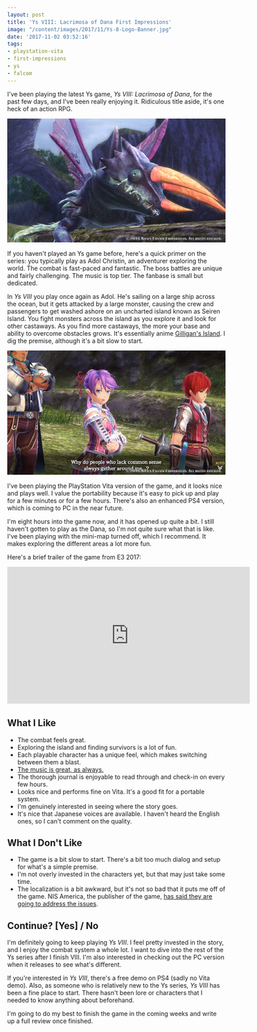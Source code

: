 ```yaml
---
layout: post
title: 'Ys VIII: Lacrimosa of Dana First Impressions'
image: "/content/images/2017/11/Ys-8-Logo-Banner.jpg"
date: '2017-11-02 03:52:16'
tags:
- playstation-vita
- first-impressions
- ys
- falcom
---
```


I've been playing the latest Ys game, _Ys VIII: Lacrimosa of Dana_, for the past few days, and I've been really enjoying it. Ridiculous title aside, it's one heck of an action RPG.

![One of the many monsters you'll be facing in Ys VIII](/content/images/2017/11/Ys-8-Vita-Screenshot---Boss.jpg)

If you haven't played an Ys game before, here's a quick primer on the series: you typically play as Adol Christin, an adventurer exploring the world. The combat is fast-paced and fantastic. The boss battles are unique and fairly challenging. The music is top tier. The fanbase is small but dedicated.

In _Ys VIII_ you play once again as Adol. He's sailing on a large ship across the ocean, but it gets attacked by a large monster, causing the crew and passengers to get washed ashore on an uncharted island known as Seiren Island. You fight monsters across the island as you explore it and look for other castaways. As you find more castaways, the more your base and ability to overcome obstacles grows. It's essentially anime [Gilligan's Island](https://en.wikipedia.org/wiki/Gilligan%27s_Island). I dig the premise, although it's a bit slow to start.

![Ys 8 Vita Screenshot - Lack of Common Sense](/content/images/2017/11/Ys-8-Vita-Screenshot---Lack-of-Common-Sense.jpg)

I've been playing the PlayStation Vita version of the game, and it looks nice and plays well. I value the portability because it's easy to pick up and play for a few minutes or for a few hours. There's also an enhanced PS4 version, which is coming to PC in the near future.

I'm eight hours into the game now, and it has opened up quite a bit. I still haven't gotten to play as the Dana, so I'm not quite sure what that is like. I've been playing with the mini-map turned off, which I recommend. It makes exploring the different areas a lot more fun. 

Here's a brief trailer of the game from E3 2017:

<iframe width="560" height="315" src="https://www.youtube-nocookie.com/embed/6EjGE3FUo5I?rel=0" frameborder="0" allowfullscreen></iframe>

## What I Like

- The combat feels great.
- Exploring the island and finding survivors is a lot of fun.
- Each playable character has a unique feel, which makes switching between them a blast.
- [The music is great, as always.](https://www.youtube.com/watch?v=_XhkaxG6Zyw)
- The thorough journal is enjoyable to read through and check-in on every few hours.
- Looks nice and performs fine on Vita. It's a good fit for a portable system.
- I'm genuinely interested in seeing where the story goes.
- It's nice that Japanese voices are available. I haven't heard the English ones, so I can't comment on the quality.

## What I Don't Like

- The game is a bit slow to start. There's a bit too much dialog and setup for what's a simple premise. 
- I'm not overly invested in the characters yet, but that may just take some time.
- The localization is a bit awkward, but it's not so bad that it puts me off of the game. NIS America, the publisher of the game, [has said they are going to address the issues](https://ysviii.com/apology.html).

## Continue? [Yes] / No

I'm definitely going to keep playing _Ys VIII_. I feel pretty invested in the story, and I enjoy the combat system a whole lot. I want to dive into the rest of the Ys series after I finish VIII. I'm also interested in checking out the PC version when it releases to see what's different.

If you're interested in _Ys VIII_, there's a free demo on PS4 (sadly no Vita demo). Also, as someone who is relatively new to the Ys series, _Ys VIII_ has been a fine place to start. There hasn't been lore or characters that I needed to know anything about beforehand.

I'm going to do my best to finish the game in the coming weeks and write up a full review once finished.


